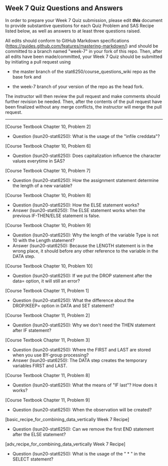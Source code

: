 ## Week 7 Quiz Questions and Answers

In order to prepare your Week 7 Quiz submission, please edit ***this*** document to provide substantive questions for each Quiz Problem and SAS Recipe listed below, as well as answers to at least three questions raised.

All edits should conform to GitHub Markdown specifications (https://guides.github.com/features/mastering-markdown/) and should be committed to a branch named "week-7" in your fork of this repo. Then, after all edits have been made/committed, your Week 7 Quiz should be submitted by initiating a pull request using

- the master branch of the stat6250/course_questions_wiki repo as the base fork and

- the week-7 branch of your version of the repo as the head fork.

The instructor will then review the pull request and make comments should further revision be needed. Then, after the contents of the pull request have been finalized without any merge conflicts, the instructor will merge the pull request.

********************************************************************************



[Course Textbook Chapter 10, Problem 2]
- Question (lsun20-stat6250): What is the usage of the "infile creddata"?



[Course Textbook Chapter 10, Problem 6]
- Question (lsun20-stat6250): Does capitalization influence the character values everytime in SAS?



[Course Textbook Chapter 10, Problem 7]
- Question (lsun20-stat6250): How the assignment statement determine the length of a new variable?



[Course Textbook Chapter 10, Problem 8]
- Question (lsun20-stat6250): How the ELSE statement works?
- Answer (lsun20-stat6250): The ELSE statement works when the previous IF-THEN/ELSE statement is false.



[Course Textbook Chapter 10, Problem 9]
- Question (lsun20-stat6250): Why the length of the variable Type is not 10 with the Length statement?
- Answer (lsun20-stat6250): Because the LENGTH statement is in the wrong place, it should before any other reference to the variable in the DATA step.



[Course Textbook Chapter 10, Problem 10]
- Question (lsun20-stat6250): If we put the DROP statement after the data= option, it will still an error?



[Course Textbook Chapter 11, Problem 1]
- Question (lsun20-stat6250): What the difference about the DROP/KEEP= option in DATA and SET statement?



[Course Textbook Chapter 11, Problem 2]
- Question (lsun20-stat6250): Why we don't need the THEN statement after IF statement?



[Course Textbook Chapter 11, Problem 3]
- Question (lsun20-stat6250): Where the FIRST and LAST are stored when you use BY-group processing?
- Answer (lsun20-stat6250): The DATA step creates the temporary variables FIRST and LAST.



[Course Textbook Chapter 11, Problem 8]
- Question (lsun20-stat6250): What the means of "IF last"? How does it works?



[Course Textbook Chapter 11, Problem 9]
- Question (lsun20-stat6250): When the observation will be created?



[basic_recipe_for_combining_data_vertically Week 7 Recipe]
- Question (lsun20-stat6250): Can we remove the first END statement after the ELSE statement?



[adv_recipe_for_combining_data_vertically Week 7 Recipe]
- Question (lsun20-stat6250): What is the usage of the " * " in the SELECT statement?


